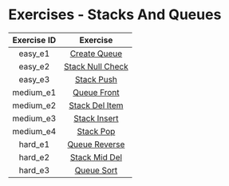 # Exercises - Stacks And Queues

| Exercise ID | Exercise |
|:-----------:|:--------:|
| easy_e1 | [Create Queue](https://github.com/ByteAcademyCo/Exercises/tree/master/data_structures/stacks_and_queues/1_create_queue) |
| easy_e2 | [Stack Null Check](https://github.com/ByteAcademyCo/Exercises/tree/master/data_structures/stacks_and_queues/1_stack_null_check) |
| easy_e3 | [Stack Push](https://github.com/ByteAcademyCo/Exercises/tree/master/data_structures/stacks_and_queues/1_stack_push) |
| medium_e1 | [Queue Front](https://github.com/ByteAcademyCo/Exercises/tree/master/data_structures/stacks_and_queues/2_queue_front) |
| medium_e2 | [Stack Del Item](https://github.com/ByteAcademyCo/Exercises/tree/master/data_structures/stacks_and_queues/2_stack_del_item) |
| medium_e3 | [Stack Insert](https://github.com/ByteAcademyCo/Exercises/tree/master/data_structures/stacks_and_queues/2_stack_insert) |
| medium_e4 | [Stack Pop](https://github.com/ByteAcademyCo/Exercises/tree/master/data_structures/stacks_and_queues/2_stack_pop) |
| hard_e1 | [Queue Reverse](https://github.com/ByteAcademyCo/Exercises/tree/master/data_structures/stacks_and_queues/3_queue_reverse) |
| hard_e2 | [Stack Mid Del](https://github.com/ByteAcademyCo/Exercises/tree/master/data_structures/stacks_and_queues/3_stack_middle_del) |
| hard_e3 | [Queue Sort](https://github.com/ByteAcademyCo/Exercises/tree/master/data_structures/stacks_and_queues/3_queue_sort) |
